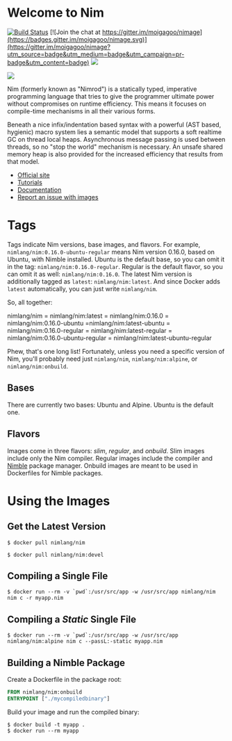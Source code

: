 # Welcome to Nim

[![Build Status](https://travis-ci.org/moigagoo/nimage.svg?branch=master)](https://travis-ci.org/moigagoo/nimage)
[![Join the chat at https://gitter.im/moigagoo/nimage](https://badges.gitter.im/moigagoo/nimage.svg)](https://gitter.im/moigagoo/nimage?utm_source=badge&utm_medium=badge&utm_campaign=pr-badge&utm_content=badge)
[![](https://images.microbadger.com/badges/image/nimlang/nim.svg)](http://microbadger.com/images/nimlang/nim "Get your own image badge on microbadger.com")

![](https://raw.githubusercontent.com/nim-lang/assets/master/Art/logo-crown.png)

Nim (formerly known as "Nimrod") is a statically typed, imperative programming language that tries to give the programmer ultimate power without compromises on runtime efficiency. This means it focuses on compile-time mechanisms in all their various forms.

Beneath a nice infix/indentation based syntax with a powerful (AST based, hygienic) macro system lies a semantic model that supports a soft realtime GC on thread local heaps. Asynchronous message passing is used between threads,
so no "stop the world" mechanism is necessary. An unsafe shared memory heap is also provided for the increased efficiency that results from that model.

- [Official site](http://nim-lang.org)
- [Tutorials](http://nim-lang.org/learn.html)
- [Documentation](http://nim-lang.org/documentation.html)
- [Report an issue with images](https://github.com/moigagoo/nimage/issues/new)

# Tags

Tags indicate Nim versions, base images, and flavors. For example, `nimlang/nim:0.16.0-ubuntu-regular` means Nim version 0.16.0, based on Ubuntu, with Nimble installed. Ubuntu is the default base, so you can omit it in the tag: `nimlang/nim:0.16.0-regular`. Regular is the default flavor, so you can omit it as well: `nimlang/nim:0.16.0`. The latest Nim version is additionally tagged as `latest`: `nimlang/nim:latest`. And since Docker adds `latest` automatically, you can just write `nimlang/nim`.

So, all together:

nimlang/nim = nimlang/nim:latest = nimlang/nim:0.16.0 = nimlang/nim:0.16.0-ubuntu =nimlang/nim:latest-ubuntu = nimlang/nim:0.16.0-regular = nimlang/nim:latest-regular = nimlang/nim:0.16.0-ubuntu-regular = nimlang/nim:latest-ubuntu-regular

Phew, that's one long list! Fortunately, unless you need a specific version of Nim, you'll probably need just `nimlang/nim`, `nimlang/nim:alpine`, or `nimlang/nim:onbuild`.

## Bases

There are currently two bases: Ubuntu and Alpine. Ubuntu is the default one.

## Flavors

Images come in three flavors: *slim*, *regular*, and *onbuild*. Slim images include only the Nim compiler. Regular images include the compiler and [Nimble](https://github.com/nim-lang/nimble) package manager. Onbuild images are
meant to be used in Dockerfiles for Nimble packages.

# Using the Images

## Get the Latest Version

```shell
$ docker pull nimlang/nim
```

```shell
$ docker pull nimlang/nim:devel
```

## Compiling a Single File

```shell
$ docker run --rm -v `pwd`:/usr/src/app -w /usr/src/app nimlang/nim nim c -r myapp.nim
```

## Compiling a *Static* Single File

```shell
$ docker run --rm -v `pwd`:/usr/src/app -w /usr/src/app nimlang/nim:alpine nim c --passL:-static myapp.nim
```

## Building a Nimble Package

Create a Dockerfile in the package root:

```dockerfile
FROM nimlang/nim:onbuild
ENTRYPOINT ["./mycompiledbinary"]
```

Build your image and run the compiled binary:

```shell
$ docker build -t myapp .
$ docker run --rm myapp
```

